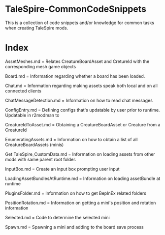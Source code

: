 # TaleSpire-CommonCodeSnippets
This is a collection of code snippets and/or knowledge for common tasks when creating TaleSpire mods.

# Index

AssetMeshes.md = Relates CreatureBoardAsset and CretureId with the corresponding mesh game objects

Board.md = Information regarding whether a board has been loaded.

Chat.md = Information regarding making assets speak both local and on all connected clients

ChatMessageDetection.md = Information on how to read chat messages

ConfigEntry.md = Defining configs that's updatable by user prior to runtime. Updatable in r2modman to

CreatureIdToAsset.md = Obtaining a CreatureBoardAsset or Creature from a CreatureId

EnumeratingAssets.md = Information on how to obtain a list of all CreatureBoardAssets (minis)

Get TaleSpire_CustomData.md = Information on loading assets from other mods with same parent root folder.

InputBox.md = Create an input box prompting user input

LoadingAssetBundlesAtRuntime.md = Information on loading assetBundle at runtime

PluginsFolder.md = Information on how to get BepInEx related folders

PositionRotation.md = Information on getting a mini's position and rotation information

Selected.md = Code to determine the selected mini

Spawn.md = Spawning a mini and adding to the board save process
